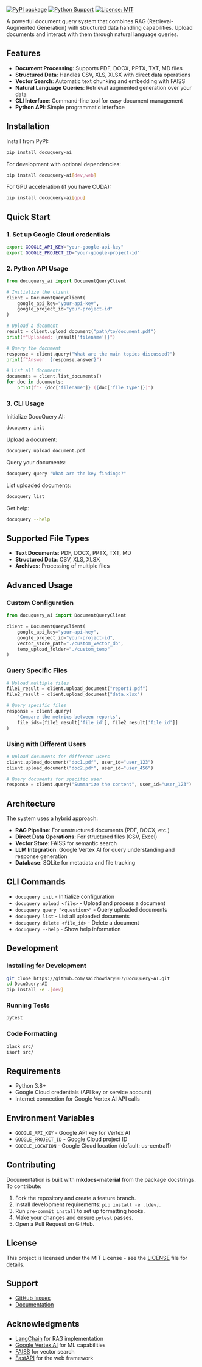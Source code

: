 

[![PyPI package](https://img.shields.io/pypi/v/docuquery-ai.svg?color=brightgreen)](https://pypi.org/project/docuquery-ai/) [![Python Support](https://img.shields.io/badge/python-3.8%7C3.9%7C3.10%7C3.11-blue.svg)](https://pypi.org/project/docuquery-ai/) [![License: MIT](https://img.shields.io/badge/License-MIT-yellow.svg)](https://opensource.org/licenses/MIT)

A powerful document query system that combines RAG (Retrieval-Augmented Generation) with structured data handling capabilities. Upload documents and interact with them through natural language queries.

## Features

- **Document Processing**: Supports PDF, DOCX, PPTX, TXT, MD files
- **Structured Data**: Handles CSV, XLS, XLSX with direct data operations
- **Vector Search**: Automatic text chunking and embedding with FAISS
- **Natural Language Queries**: Retrieval augmented generation over your data
- **CLI Interface**: Command-line tool for easy document management
- **Python API**: Simple programmatic interface

## Installation

Install from PyPI:

```bash
pip install docuquery-ai
```

For development with optional dependencies:

```bash
pip install docuquery-ai[dev,web]
```

For GPU acceleration (if you have CUDA):

```bash
pip install docuquery-ai[gpu]
```

## Quick Start

### 1. Set up Google Cloud credentials

```bash
export GOOGLE_API_KEY="your-google-api-key"
export GOOGLE_PROJECT_ID="your-google-project-id"
```

### 2. Python API Usage

```python
from docuquery_ai import DocumentQueryClient

# Initialize the client
client = DocumentQueryClient(
    google_api_key="your-api-key",
    google_project_id="your-project-id"
)

# Upload a document
result = client.upload_document("path/to/document.pdf")
print(f"Uploaded: {result['filename']}")

# Query the document
response = client.query("What are the main topics discussed?")
print(f"Answer: {response.answer}")

# List all documents
documents = client.list_documents()
for doc in documents:
    print(f"- {doc['filename']} ({doc['file_type']})")
```

### 3. CLI Usage

Initialize DocuQuery AI:

```bash
docuquery init
```

Upload a document:

```bash
docuquery upload document.pdf
```

Query your documents:

```bash
docuquery query "What are the key findings?"
```

List uploaded documents:

```bash
docuquery list
```

Get help:

```bash
docuquery --help
```

## Supported File Types

- **Text Documents**: PDF, DOCX, PPTX, TXT, MD
- **Structured Data**: CSV, XLS, XLSX
- **Archives**: Processing of multiple files

## Advanced Usage

### Custom Configuration

```python
from docuquery_ai import DocumentQueryClient

client = DocumentQueryClient(
    google_api_key="your-api-key",
    google_project_id="your-project-id",
    vector_store_path="./custom_vector_db",
    temp_upload_folder="./custom_temp"
)
```

### Query Specific Files

```python
# Upload multiple files
file1_result = client.upload_document("report1.pdf")
file2_result = client.upload_document("data.xlsx")

# Query specific files
response = client.query(
    "Compare the metrics between reports",
    file_ids=[file1_result['file_id'], file2_result['file_id']]
)
```

### Using with Different Users

```python
# Upload documents for different users
client.upload_document("doc1.pdf", user_id="user_123")
client.upload_document("doc2.pdf", user_id="user_456")

# Query documents for specific user
response = client.query("Summarize the content", user_id="user_123")
```

## Architecture

The system uses a hybrid approach:

- **RAG Pipeline**: For unstructured documents (PDF, DOCX, etc.)
- **Direct Data Operations**: For structured files (CSV, Excel)
- **Vector Store**: FAISS for semantic search
- **LLM Integration**: Google Vertex AI for query understanding and response generation
- **Database**: SQLite for metadata and file tracking

## CLI Commands

- `docuquery init` - Initialize configuration
- `docuquery upload <file>` - Upload and process a document
- `docuquery query "<question>"` - Query uploaded documents
- `docuquery list` - List all uploaded documents
- `docuquery delete <file_id>` - Delete a document
- `docuquery --help` - Show help information

## Development

### Installing for Development

```bash
git clone https://github.com/saichowdary007/DocuQuery-AI.git
cd DocuQuery-AI
pip install -e .[dev]
```

### Running Tests

```bash
pytest
```

### Code Formatting

```bash
black src/
isort src/
```

## Requirements

- Python 3.8+
- Google Cloud credentials (API key or service account)
- Internet connection for Google Vertex AI API calls

## Environment Variables

- `GOOGLE_API_KEY` - Google API key for Vertex AI
- `GOOGLE_PROJECT_ID` - Google Cloud project ID
- `GOOGLE_LOCATION` - Google Cloud location (default: us-central1)

## Contributing

Documentation is built with **mkdocs-material** from the package docstrings. To contribute:

1. Fork the repository and create a feature branch.
2. Install development requirements: `pip install -e .[dev]`.
3. Run `pre-commit install` to set up formatting hooks.
4. Make your changes and ensure `pytest` passes.
5. Open a Pull Request on GitHub.

## License

This project is licensed under the MIT License - see the [LICENSE](LICENSE) file for details.

## Support

- [GitHub Issues](https://github.com/saichowdary007/DocuQuery-AI/issues)
- [Documentation](https://github.com/saichowdary007/DocuQuery-AI/blob/main/README.md)

## Acknowledgments

- [LangChain](https://github.com/hwchase17/langchain) for RAG implementation
- [Google Vertex AI](https://cloud.google.com/vertex-ai) for ML capabilities
- [FAISS](https://github.com/facebookresearch/faiss) for vector search
- [FastAPI](https://fastapi.tiangolo.com/) for the web framework
